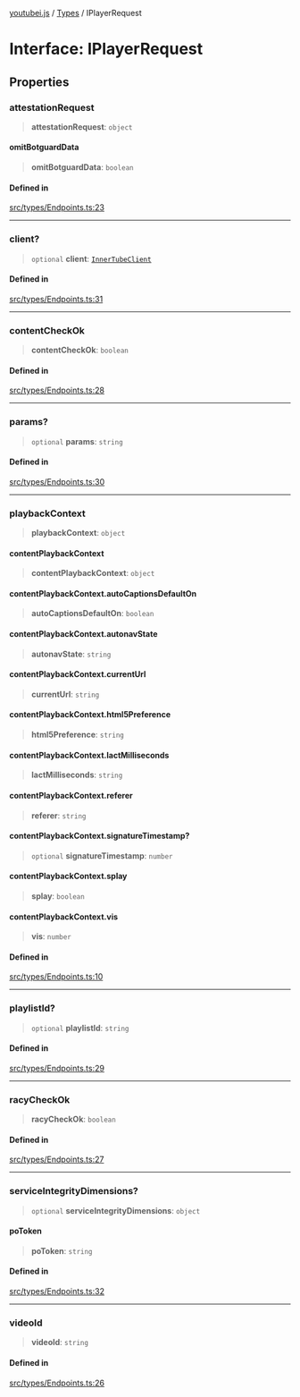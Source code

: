 [youtubei.js](../../../README.md) / [Types](../README.md) / IPlayerRequest

# Interface: IPlayerRequest

## Properties

### attestationRequest

> **attestationRequest**: `object`

#### omitBotguardData

> **omitBotguardData**: `boolean`

#### Defined in

[src/types/Endpoints.ts:23](https://github.com/LuanRT/YouTube.js/blob/eb21af33db708f0355f4fb15881f5d4fabc7b06c/src/types/Endpoints.ts#L23)

***

### client?

> `optional` **client**: [`InnerTubeClient`](../type-aliases/InnerTubeClient.md)

#### Defined in

[src/types/Endpoints.ts:31](https://github.com/LuanRT/YouTube.js/blob/eb21af33db708f0355f4fb15881f5d4fabc7b06c/src/types/Endpoints.ts#L31)

***

### contentCheckOk

> **contentCheckOk**: `boolean`

#### Defined in

[src/types/Endpoints.ts:28](https://github.com/LuanRT/YouTube.js/blob/eb21af33db708f0355f4fb15881f5d4fabc7b06c/src/types/Endpoints.ts#L28)

***

### params?

> `optional` **params**: `string`

#### Defined in

[src/types/Endpoints.ts:30](https://github.com/LuanRT/YouTube.js/blob/eb21af33db708f0355f4fb15881f5d4fabc7b06c/src/types/Endpoints.ts#L30)

***

### playbackContext

> **playbackContext**: `object`

#### contentPlaybackContext

> **contentPlaybackContext**: `object`

#### contentPlaybackContext.autoCaptionsDefaultOn

> **autoCaptionsDefaultOn**: `boolean`

#### contentPlaybackContext.autonavState

> **autonavState**: `string`

#### contentPlaybackContext.currentUrl

> **currentUrl**: `string`

#### contentPlaybackContext.html5Preference

> **html5Preference**: `string`

#### contentPlaybackContext.lactMilliseconds

> **lactMilliseconds**: `string`

#### contentPlaybackContext.referer

> **referer**: `string`

#### contentPlaybackContext.signatureTimestamp?

> `optional` **signatureTimestamp**: `number`

#### contentPlaybackContext.splay

> **splay**: `boolean`

#### contentPlaybackContext.vis

> **vis**: `number`

#### Defined in

[src/types/Endpoints.ts:10](https://github.com/LuanRT/YouTube.js/blob/eb21af33db708f0355f4fb15881f5d4fabc7b06c/src/types/Endpoints.ts#L10)

***

### playlistId?

> `optional` **playlistId**: `string`

#### Defined in

[src/types/Endpoints.ts:29](https://github.com/LuanRT/YouTube.js/blob/eb21af33db708f0355f4fb15881f5d4fabc7b06c/src/types/Endpoints.ts#L29)

***

### racyCheckOk

> **racyCheckOk**: `boolean`

#### Defined in

[src/types/Endpoints.ts:27](https://github.com/LuanRT/YouTube.js/blob/eb21af33db708f0355f4fb15881f5d4fabc7b06c/src/types/Endpoints.ts#L27)

***

### serviceIntegrityDimensions?

> `optional` **serviceIntegrityDimensions**: `object`

#### poToken

> **poToken**: `string`

#### Defined in

[src/types/Endpoints.ts:32](https://github.com/LuanRT/YouTube.js/blob/eb21af33db708f0355f4fb15881f5d4fabc7b06c/src/types/Endpoints.ts#L32)

***

### videoId

> **videoId**: `string`

#### Defined in

[src/types/Endpoints.ts:26](https://github.com/LuanRT/YouTube.js/blob/eb21af33db708f0355f4fb15881f5d4fabc7b06c/src/types/Endpoints.ts#L26)
